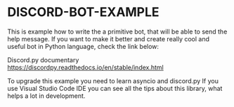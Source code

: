 # DISCORD-BOT-EXAMPLE

This is example how to write the a primitive bot, that will be able to send the help message.
If you want to make it better and create really cool and useful bot in Python language, check the link below:

Discord.py documentary https://discordpy.readthedocs.io/en/stable/index.html

To upgrade this example you need to learn asyncio and discord.py
If you use Visual Studio Code IDE you can see all the tips about this library, what helps a lot in development.
